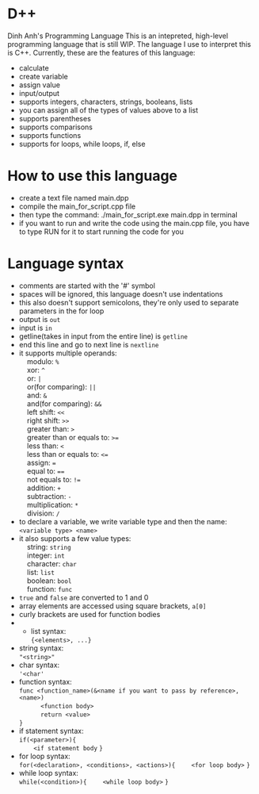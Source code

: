 # D++
Dinh Anh's Programming Language
This is an intepreted, high-level programming language that is still WIP.
The language I use to interpret this is C++.
Currently, these are the features of this language:
- calculate
- create variable
- assign value
- input/output
- supports integers, characters, strings, booleans, lists
- you can assign all of the types of values above to a list
- supports parentheses
- supports comparisons
- supports functions
- supports for loops, while loops, if, else
# How to use this language
- create a text file named main.dpp
- compile the main_for_script.cpp file
- then type the command: ./main_for_script.exe main.dpp in terminal
- if you want to run and write the code using the main.cpp file, you have to type RUN for it to start running the code for you
# Language syntax
- comments are started with the '#' symbol
- spaces will be ignored, this language doesn't use indentations
- this also doesn't support semicolons, they're only used to separate parameters in the for loop
- output is ```out```
- input is ```in```
- getline(takes in input from the entire line) is ```getline```
- end this line and go to next line is ```nextline```
- it supports multiple operands:<br>
&nbsp;&nbsp;&nbsp;&nbsp;modulo: ```%```<br>
&nbsp;&nbsp;&nbsp;&nbsp;xor: ```^```<br>
&nbsp;&nbsp;&nbsp;&nbsp;or: ```|```<br>
&nbsp;&nbsp;&nbsp;&nbsp;or(for comparing): ```||```<br>
&nbsp;&nbsp;&nbsp;&nbsp;and: ```&```<br>
&nbsp;&nbsp;&nbsp;&nbsp;and(for comparing): ```&&```<br>
&nbsp;&nbsp;&nbsp;&nbsp;left shift: ```<<```<br>
&nbsp;&nbsp;&nbsp;&nbsp;right shift: ```>>```<br>
&nbsp;&nbsp;&nbsp;&nbsp;greater than: ```>```<br>
&nbsp;&nbsp;&nbsp;&nbsp;greater than or equals to: ```>=```<br>
&nbsp;&nbsp;&nbsp;&nbsp;less than: ```<```<br>
&nbsp;&nbsp;&nbsp;&nbsp;less than or equals to: ```<=```<br>
&nbsp;&nbsp;&nbsp;&nbsp;assign: ```=```<br>
&nbsp;&nbsp;&nbsp;&nbsp;equal to: ```==```<br>
&nbsp;&nbsp;&nbsp;&nbsp;not equals to: ```!=```<br>
&nbsp;&nbsp;&nbsp;&nbsp;addition: ```+```<br>
&nbsp;&nbsp;&nbsp;&nbsp;subtraction: ```-```<br>
&nbsp;&nbsp;&nbsp;&nbsp;multiplication: ```*```<br>
&nbsp;&nbsp;&nbsp;&nbsp;division: ```/```<br>
- to declare a variable, we write variable type and then the name:```<variable type> <name>```<br>
- it also supports a few value types:<br>
&nbsp;&nbsp;&nbsp;&nbsp;string: ```string```<br>
&nbsp;&nbsp;&nbsp;&nbsp;integer: ```int```<br>
&nbsp;&nbsp;&nbsp;&nbsp;character: ```char```<br>
&nbsp;&nbsp;&nbsp;&nbsp;list: ```list```<br>
&nbsp;&nbsp;&nbsp;&nbsp;boolean: ```bool```<br>
&nbsp;&nbsp;&nbsp;&nbsp;function: ```func```<br>
- ```true``` and ```false``` are converted to 1 and 0
- array elements are accessed using square brackets, ```a[0]```
- curly brackets are used for function bodies
- - list syntax:<br>
```{<elements>, ...}```<br>
- string syntax:<br>
```"<string>"```<br>
- char syntax:<br>
```'<char'```<br>
- function syntax:<br>
```func <function_name>(&<name if you want to pass by reference>, <name>)```<br>
```      <function body>```<br>
```      return <value>```<br>
```}```<br>
- if statement syntax:<br>
```if(<parameter>){```<br>
```    <if statement body```
```}```<br>
- for loop syntax:<br>
```for(<declaration>, <conditions>, <actions>){```
```    <for loop body>```
```}```<br>
- while loop syntax:<br>
```while(<condition>){```
```    <while loop body>```
```}```<br>
